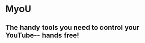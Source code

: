 MyoU
====
The handy tools you need to control your YouTube-- hands free!
--------------------------------------------------------------------

